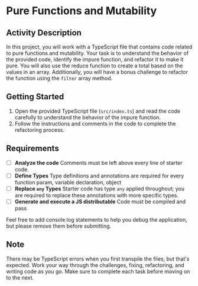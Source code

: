 # Pure Functions and Mutability

## Activity Description

In this project, you will work with a TypeScript file that contains code related to pure functions and mutability. Your task is to understand the behavior of the provided code, identify the impure function, and refactor it to make it pure. You will also use the reduce function to create a total based on the values in an array. Additionally, you will have a bonus challenge to refactor the function using the `filter` array method.

## Getting Started

1. Open the provided TypeScript file (`src/index.ts`) and read the code carefully to understand the behavior of the impure function.
2. Follow the instructions and comments in the code to complete the refactoring process.

## Requirements

- [ ] **Analyze the code**
Comments must be left above every line of starter code.
- [ ] **Define Types**
Type definitions and annotations are required for every function param, variable declaration, object
- [ ] **Replace `any` Types**
Starter code has type `any` applied throughout; you are required to replace these annotations with more specific types.
- [ ] **Generate and execute a JS distributable**
Code must be compiled and pass

Feel free to add console.log statements to help you debug the application, but please remove them before submitting.

## Note

There may be TypeScript errors when you first transpile the files, but that's expected. Work your way through the challenges, fixing, refactoring, and writing code as you go. Make sure to complete each task before moving on to the next.
